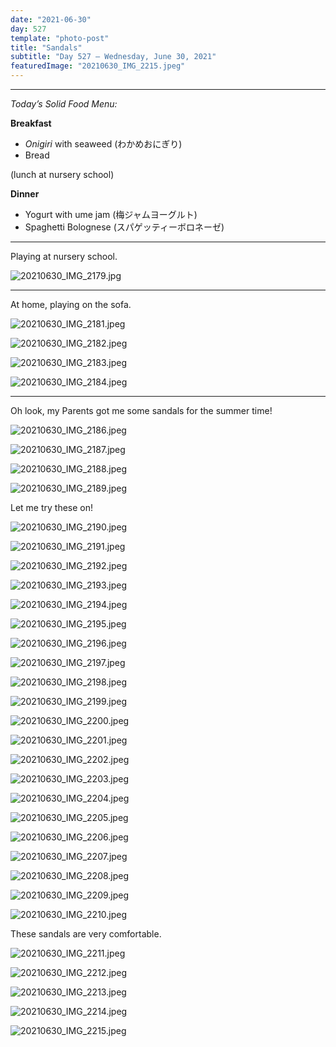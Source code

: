 ```yaml
---
date: "2021-06-30"
day: 527
template: "photo-post"
title: "Sandals"
subtitle: "Day 527 – Wednesday, June 30, 2021"
featuredImage: "20210630_IMG_2215.jpeg"
---
```


<hr />

_Today’s Solid Food Menu:_

**Breakfast**

- *Onigiri* with seaweed (わかめおにぎり)
- Bread

(lunch at nursery school)

**Dinner**

- Yogurt with ume jam (梅ジャムヨーグルト)
- Spaghetti Bolognese (スパゲッティーボロネーゼ)

<hr />

Playing at nursery school.

![20210630_IMG_2179.jpg](20210630_IMG_2179.jpg)

<hr />

At home, playing on the sofa.

![20210630_IMG_2181.jpeg](20210630_IMG_2181.jpeg)

![20210630_IMG_2182.jpeg](20210630_IMG_2182.jpeg)

![20210630_IMG_2183.jpeg](20210630_IMG_2183.jpeg)

![20210630_IMG_2184.jpeg](20210630_IMG_2184.jpeg)

<hr />

Oh look, my Parents got me some sandals for the summer time!

![20210630_IMG_2186.jpeg](20210630_IMG_2186.jpeg)

![20210630_IMG_2187.jpeg](20210630_IMG_2187.jpeg)

![20210630_IMG_2188.jpeg](20210630_IMG_2188.jpeg)

![20210630_IMG_2189.jpeg](20210630_IMG_2189.jpeg)

Let me try these on!

![20210630_IMG_2190.jpeg](20210630_IMG_2190.jpeg)

![20210630_IMG_2191.jpeg](20210630_IMG_2191.jpeg)

![20210630_IMG_2192.jpeg](20210630_IMG_2192.jpeg)

![20210630_IMG_2193.jpeg](20210630_IMG_2193.jpeg)

![20210630_IMG_2194.jpeg](20210630_IMG_2194.jpeg)

![20210630_IMG_2195.jpeg](20210630_IMG_2195.jpeg)

![20210630_IMG_2196.jpeg](20210630_IMG_2196.jpeg)

![20210630_IMG_2197.jpeg](20210630_IMG_2197.jpeg)

![20210630_IMG_2198.jpeg](20210630_IMG_2198.jpeg)

![20210630_IMG_2199.jpeg](20210630_IMG_2199.jpeg)

![20210630_IMG_2200.jpeg](20210630_IMG_2200.jpeg)

![20210630_IMG_2201.jpeg](20210630_IMG_2201.jpeg)

![20210630_IMG_2202.jpeg](20210630_IMG_2202.jpeg)

![20210630_IMG_2203.jpeg](20210630_IMG_2203.jpeg)

![20210630_IMG_2204.jpeg](20210630_IMG_2204.jpeg)

![20210630_IMG_2205.jpeg](20210630_IMG_2205.jpeg)

![20210630_IMG_2206.jpeg](20210630_IMG_2206.jpeg)

![20210630_IMG_2207.jpeg](20210630_IMG_2207.jpeg)

![20210630_IMG_2208.jpeg](20210630_IMG_2208.jpeg)

![20210630_IMG_2209.jpeg](20210630_IMG_2209.jpeg)

![20210630_IMG_2210.jpeg](20210630_IMG_2210.jpeg)

These sandals are very comfortable.

![20210630_IMG_2211.jpeg](20210630_IMG_2211.jpeg)

![20210630_IMG_2212.jpeg](20210630_IMG_2212.jpeg)

![20210630_IMG_2213.jpeg](20210630_IMG_2213.jpeg)

![20210630_IMG_2214.jpeg](20210630_IMG_2214.jpeg)

![20210630_IMG_2215.jpeg](20210630_IMG_2215.jpeg)
